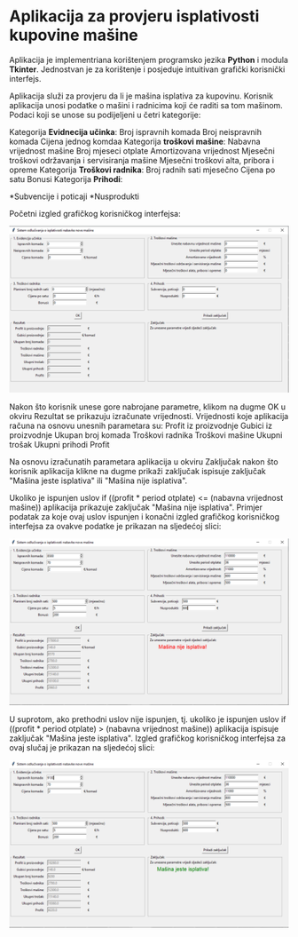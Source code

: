 # Aplikacija za provjeru isplativosti kupovine mašine

Aplikacija je implementriana korištenjem programsko jezika **Python** i modula **Tkinter**. 
Jednostvan je za korištenje i posjeduje intuitivan grafički korisnički interfejs.

Aplikacija služi za provjeru da li je mašina isplativa za kupovinu. 
Korisnik aplikacija unosi podatke o mašini i radnicima koji će raditi sa tom mašinom.
Podaci koji se unose su podijeljeni u četri kategorije:

Kategorija **Evidnecija učinka**:
  Broj ispravnih komada
  Broj neispravnih komada
  Cijena jednog komdaa
Kategorija **troškovi mašine**:
  Nabavna vrijednost mašine
  Broj mjeseci otplate
  Amortizovana vrijednost
  Mjesečni troškovi održavanja i servisiranja mašine
  Mjesečni troškovi alta, pribora i opreme
Kategorija **Troškovi radnika**:
  Broj radnih sati mjesečno
  Cijena po satu
  Bonusi
Kategorija **Prihodi**:
  
  *Subvencije i poticaji
  *Nusprodukti
  

Početni izgled grafičkog korisničkog interfejsa:
<p align="left">
  <img src="https://raw.githubusercontent.com/velidp/Aplikacija-za-provjeru-isplativosti-kupovine-masine/master/Slike/GUI%201.png" width="800">
</p>
Nakon što korisnik unese gore nabrojane parametre, klikom na dugme OK u okviru Rezultat se prikazuju izračunate vrijednosti.
Vrijednosti koje aplikacija računa na osnovu unesnih parametara su:
  Profit iz proizvodnje
  Gubici iz proizvodnje
  Ukupan broj komada
  Troškovi radnika
  Troškovi mašine
  Ukupni trošak
  Ukupni prihodi
  Profit

Na osnovu izračunatih parametara aplikacija u okviru Zaključak nakon što korisnik aplikacija klikne na dugme prikaži zaključak ispisuje zaključak "Mašina jeste isplativa" ili "Mašina nije isplativa".

Ukoliko je ispunjen uslov if ((profit * period otplate) <= (nabavna vrijednost mašine)) aplikacija prikazuje zaključak "Mašina nije isplativa".
Primjer podatak za koje ovaj uslov ispunjen i konačni izgled grafičkog korisničkog interfejsa za ovakve podatke je prikazan na sljedećoj slici:
<p align="left">
  <img src="https://raw.githubusercontent.com/velidp/Aplikacija-za-provjeru-isplativosti-kupovine-masine/master/Slike/GUI2.png" width="800">
</p>


U suprotom, ako prethodni uslov nije ispunjen, tj. ukoliko je ispunjen uslov if ((profit * period otplate) > (nabavna vrijednost mašine)) aplikacija ispisuje zaključak "Mašina jeste isplativa".
Izgled grafičkog korisničkog interfejsa za ovaj slučaj je prikazan na sljedećoj slici:
<p align="left">
  <img src="https://raw.githubusercontent.com/velidp/Aplikacija-za-provjeru-isplativosti-kupovine-masine/master/Slike/GUI3.png" width="800">
</p>
